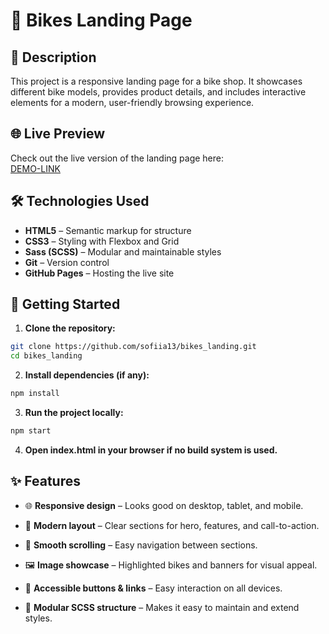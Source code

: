 # 🚴 Bikes Landing Page

## 📄 Description

This project is a responsive landing page for a bike shop. It showcases different bike models, provides product details, and includes interactive elements for a modern, user-friendly browsing experience.

## 🌐 Live Preview

Check out the live version of the landing page here:  
[DEMO-LINK](https://sofiia13.github.io/bikes_landing/)

## 🛠️ Technologies Used

- **HTML5** – Semantic markup for structure
- **CSS3** – Styling with Flexbox and Grid
- **Sass (SCSS)** – Modular and maintainable styles
- **Git** – Version control
- **GitHub Pages** – Hosting the live site

## 🚀 Getting Started

1. **Clone the repository:**

```bash
git clone https://github.com/sofiia13/bikes_landing.git
cd bikes_landing
```

2. **Install dependencies (if any):**

```bash
npm install
```

3. **Run the project locally:**

```bash
npm start
```

4. **Open index.html in your browser if no build system is used.**

## ✨ Features

- 🌐 **Responsive design** – Looks good on desktop, tablet, and mobile.

- 🎨 **Modern layout** – Clear sections for hero, features, and call-to-action.

- 🔹 **Smooth scrolling** – Easy navigation between sections.

- 🖼️ **Image showcase** – Highlighted bikes and banners for visual appeal.

- 📱 **Accessible buttons & links** – Easy interaction on all devices.

- 🧩 **Modular SCSS structure** – Makes it easy to maintain and extend styles.
